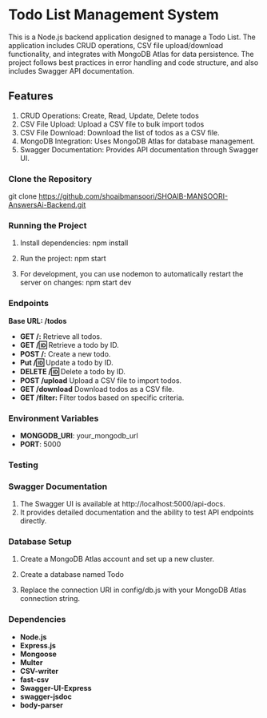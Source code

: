 # Todo List Management System

This is a Node.js backend application designed to manage a Todo List. The application includes CRUD operations, CSV file upload/download functionality, and integrates with MongoDB Atlas for data persistence. The project follows best practices in error handling and code structure, and also includes Swagger API documentation.

## Features

1. CRUD Operations: Create, Read, Update, Delete todos
2. CSV File Upload: Upload a CSV file to bulk import todos
3. CSV File Download: Download the list of todos as a CSV file.
4. MongoDB Integration: Uses MongoDB Atlas for database management.
5. Swagger Documentation: Provides API documentation through Swagger UI.


### Clone the Repository

git clone https://github.com/shoaibmansoori/SHOAIB-MANSOORI-AnswersAi-Backend.git


### Running the Project

1. Install dependencies:
   npm install

2. Run the project:
   npm start

3. For development, you can use nodemon to automatically restart the server on changes:
   npm start dev



### Endpoints

**Base URL: /todos**


- **GET /:** Retrieve all todos.
- **GET /:id:** Retrieve a todo by ID.
- **POST /:** Create a new todo.
- **Put /:id:**  Update a todo by ID.
- **DELETE /:id:** Delete a todo by ID.
- **POST /upload** Upload a CSV file to import todos.
- **GET /download** Download todos as a CSV file.
- **GET /filter:** Filter todos based on specific criteria.



### Environment Variables

- **MONGODB_URI**: your_mongodb_url
- **PORT**: 5000


### Testing

### Swagger Documentation
1. The Swagger UI is available at http://localhost:5000/api-docs.
2. It provides detailed documentation and the ability to test API endpoints directly.


### Database Setup
1. Create a MongoDB Atlas account and set up a new cluster.

2. Create a database named Todo

3. Replace the connection URI in config/db.js with your MongoDB Atlas connection string.

 

### Dependencies

- **Node.js**
- **Express.js**
- **Mongoose**
- **Multer**
- **CSV-writer**
- **fast-csv**
- **Swagger-UI-Express**
- **swagger-jsdoc**
- **body-parser**   










